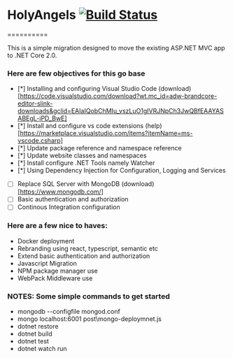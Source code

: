 # HolyAngels [![Build Status](https://travis-ci.org/kscott5/HolyAngels.svg)](https://travis-ci.org/kscott5/HolyAngels)
==========

This is a simple migration designed to move the existing ASP.NET MVC app to .NET Core 2.0.

### Here are few objectives for this go base

- [*] Installing and configuring Visual Studio Code (download)[https://code.visualstudio.com/download?wt.mc_id=adw-brandcore-editor-slink-downloads&gclid=EAIaIQobChMIu_vszLuO1gIVRJNpCh3JwQBfEAAYASABEgL-iPD_BwE]
- [*] Install and configure vs code extensions (help)[https://marketplace.visualstudio.com/items?itemName=ms-vscode.csharp]
- [*] Update package reference and namespace reference
- [*] Update website classes and namespaces
- [*] Install configure .NET Tools namely Watcher
- [*] Using Dependency Injection for Configuration, Logging and Services
- [ ] Replace SQL Server with MongoDB (download)[https://www.mongodb.com/]
- [ ] Basic authentication and authorization
- [ ] Continous Integration configuration

### Here are a few nice to haves:
* Docker deployment
* Rebranding using react, typescript, semantic etc
* Extend basic authentication and authorization
* Javascript Migration
* NPM package manager use
* WebPack Middleware use


### NOTES: Some simple commands to get started
* mongodb --configfile mongod.conf
* mongo localhost:6001 post\mongo-deploymnet.js
* dotnet restore
* dotnet build
* dotnet test
* dotnet watch run